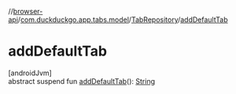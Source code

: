 //[browser-api](../../../index.md)/[com.duckduckgo.app.tabs.model](../index.md)/[TabRepository](index.md)/[addDefaultTab](add-default-tab.md)

# addDefaultTab

[androidJvm]\
abstract suspend fun [addDefaultTab](add-default-tab.md)(): [String](https://kotlinlang.org/api/latest/jvm/stdlib/kotlin/-string/index.html)
